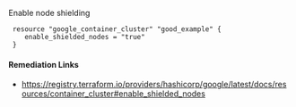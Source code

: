 
Enable node shielding

```hcl
 resource "google_container_cluster" "good_example" {
 	enable_shielded_nodes = "true"
 }
```

#### Remediation Links
 - https://registry.terraform.io/providers/hashicorp/google/latest/docs/resources/container_cluster#enable_shielded_nodes

